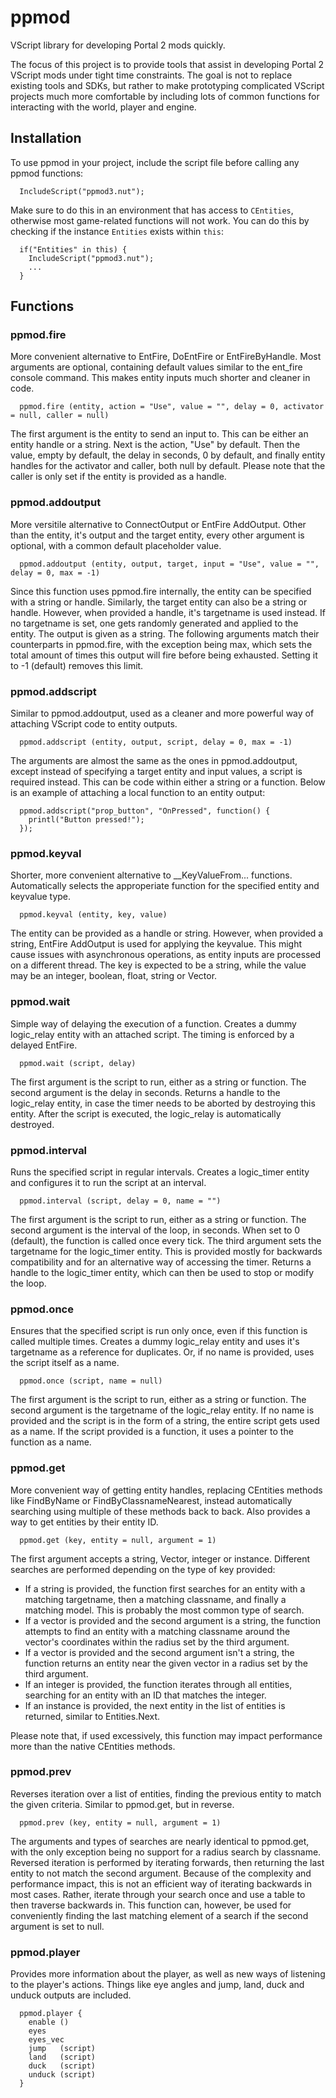 # ppmod
VScript library for developing Portal 2 mods quickly.

The focus of this project is to provide tools that assist in developing Portal 2 VScript mods under tight time constraints. The goal is not to replace existing tools and SDKs, but rather to make prototyping complicated VScript projects much more comfortable by including lots of common functions for interacting with the world, player and engine.

## Installation

To use ppmod in your project, include the script file before calling any ppmod functions:
```
  IncludeScript("ppmod3.nut");
```
Make sure to do this in an environment that has access to `CEntities`, otherwise most game-related functions will not work.
You can do this by checking if the instance `Entities` exists within `this`:
```
  if("Entities" in this) {
    IncludeScript("ppmod3.nut");
    ...
  }
```

## Functions
### ppmod.fire

More convenient alternative to EntFire, DoEntFire or EntFireByHandle. Most arguments are optional, containing default values similar to the ent_fire console command. This makes entity inputs much shorter and cleaner in code.


```
  ppmod.fire (entity, action = "Use", value = "", delay = 0, activator = null, caller = null)
```

The first argument is the entity to send an input to. This can be either an entity handle or a string. Next is the action, "Use" by default. Then the value, empty by default, the delay in seconds, 0 by default, and finally entity handles for the activator and caller, both null by default. Please note that the caller is only set if the entity is provided as a handle.

### ppmod.addoutput

More versitile alternative to ConnectOutput or EntFire AddOutput. Other than the entity, it's output and the target entity, every other argument is optional, with a common default placeholder value.

```
  ppmod.addoutput (entity, output, target, input = "Use", value = "", delay = 0, max = -1)
```

Since this function uses ppmod.fire internally, the entity can be specified with a string or handle. Similarly, the target entity can also be a string or handle. However, when provided a handle, it's targetname is used instead. If no targetname is set, one gets randomly generated and applied to the entity. The output is given as a string. The following arguments match their counterparts in ppmod.fire, with the exception being max, which sets the total amount of times this output will fire before being exhausted. Setting it to -1 (default) removes this limit.

### ppmod.addscript

Similar to ppmod.addoutput, used as a cleaner and more powerful way of attaching VScript code to entity outputs.

```
  ppmod.addscript (entity, output, script, delay = 0, max = -1)
```

The arguments are almost the same as the ones in ppmod.addoutput, except instead of specifying a target entity and input values, a script is required instead. This can be code within either a string or a function. Below is an example of attaching a local function to an entity output:

```
  ppmod.addscript("prop_button", "OnPressed", function() {
    printl("Button pressed!");
  });
```

### ppmod.keyval

Shorter, more convenient alternative to \_\_KeyValueFrom... functions. Automatically selects the approperiate function for the specified entity and keyvalue type.

```
  ppmod.keyval (entity, key, value)
```

The entity can be provided as a handle or string. However, when provided a string, EntFire AddOutput is used for applying the keyvalue. This might cause issues with asynchronous operations, as entity inputs are processed on a different thread. The key is expected to be a string, while the value may be an integer, boolean, float, string or Vector.

### ppmod.wait

Simple way of delaying the execution of a function. Creates a dummy logic_relay entity with an attached script. The timing is enforced by a delayed EntFire.

```
  ppmod.wait (script, delay)
```

The first argument is the script to run, either as a string or function. The second argument is the delay in seconds. Returns a handle to the logic_relay entity, in case the timer needs to be aborted by destroying this entity. After the script is executed, the logic_relay is automatically destroyed.

### ppmod.interval

Runs the specified script in regular intervals. Creates a logic_timer entity and configures it to run the script at an interval.

```
  ppmod.interval (script, delay = 0, name = "")
```

The first argument is the script to run, either as a string or function. The second argument is the interval of the loop, in seconds. When set to 0 (default), the function is called once every tick. The third argument sets the targetname for the logic_timer entity. This is provided mostly for backwards compatibility and for an alternative way of accessing the timer. Returns a handle to the logic_timer entity, which can then be used to stop or modify the loop.

### ppmod.once

Ensures that the specified script is run only once, even if this function is called multiple times. Creates a dummy logic_relay entity and uses it's targetname as a reference for duplicates. Or, if no name is provided, uses the script itself as a name.

```
  ppmod.once (script, name = null)
```

The first argument is the script to run, either as a string or function. The second argument is the targetname of the logic_relay entity. If no name is provided and the script is in the form of a string, the entire script gets used as a name. If the script provided is a function, it uses a pointer to the function as a name.

### ppmod.get

More convenient way of getting entity handles, replacing CEntities methods like FindByName or FindByClassnameNearest, instead automatically searching using multiple of these methods back to back. Also provides a way to get entities by their entity ID.

```
  ppmod.get (key, entity = null, argument = 1)
```

The first argument accepts a string, Vector, integer or instance. Different searches are performed depending on the type of key provided:
- If a string is provided, the function first searches for an entity with a matching targetname, then a matching classname, and finally a matching model. This is probably the most common type of search.
- If a vector is provided and the second argument is a string, the function attempts to find an entity with a matching classname around the vector's coordinates within the radius set by the third argument.
- If a vector is provided and the second argument isn't a string, the function returns an entity near the given vector in a radius set by the third argument.
- If an integer is provided, the function iterates through all entities, searching for an entity with an ID that matches the integer.
- If an instance is provided, the next entity in the list of entities is returned, similar to Entities.Next.

Please note that, if used excessively, this function may impact performance more than the native CEntities methods.

### ppmod.prev

Reverses iteration over a list of entities, finding the previous entity to match the given criteria. Similar to ppmod.get, but in reverse.

```
  ppmod.prev (key, entity = null, argument = 1)
```

The arguments and types of searches are nearly identical to ppmod.get, with the only exception being no support for a radius search by classname. Reversed iteration is performed by iterating forwards, then returning the last entity to not match the second argument. Because of the complexity and performance impact, this is not an efficient way of iterating backwards in most cases. Rather, iterate through your search once and use a table to then traverse backwards in. This function can, however, be used for conveniently finding the last matching element of a search if the second argument is set to null.

### ppmod.player

Provides more information about the player, as well as new ways of listening to the player's actions. Things like eye angles and jump, land, duck and unduck outputs are included.

```
  ppmod.player {
    enable ()
    eyes
    eyes_vec
    jump   (script)
    land   (script)
    duck   (script)
    unduck (script)
  }
```

